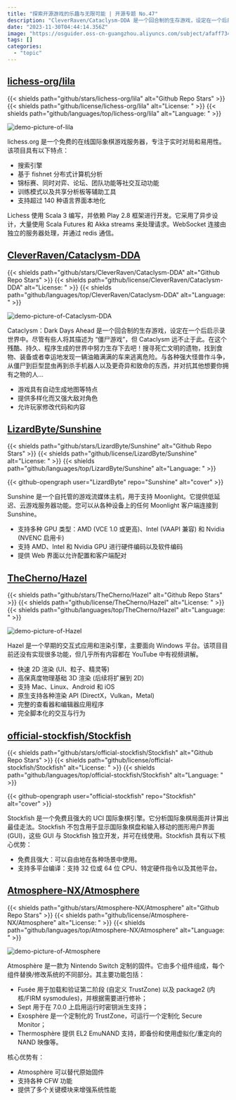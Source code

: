 ```yaml
---
title: "探索开源游戏的乐趣与无限可能 | 开源专题 No.47"
description: "CleverRaven/Cataclysm-DDA 是一个回合制的生存游戏，设定在一个后启示录世界中。LizardByte/Sunshine 是一个自托管的游戏流媒体主机，用于支持 Moonlight。Atmosphere-NX/Atmosphere 是为 Nintendo Switch 定制的固件。lichess-org/lila 是一个免费的在线国际象棋游戏服务器。official-stockfish/Stockfish 是一个免费且强大的国际象棋引擎。TheCherno/Hazel 是一个早期的交互式应用和渲染引擎，主要面向 Windows 平台。"
date: "2023-11-30T04:44:14.356Z"
image: "https://osguider.oss-cn-guangzhou.aliyuncs.com/subject/afaff734c111aaeabd683cfd7ee77a2b.png"
tags: []
categories:
  - "topic"
---
```


## [lichess-org/lila](https://github.com/lichess-org/lila)

{{< shields path="github/stars/lichess-org/lila" alt="Github Repo Stars" >}} {{< shields path="github/license/lichess-org/lila" alt="License: " >}} {{< shields path="github/languages/top/lichess-org/lila" alt="Language: " >}}

![demo-picture-of-lila](https://picgo-daily.oss-cn-guangzhou.aliyuncs.com/picgo-daily/2023/90208be59b030ee26b7ed367b7623bca.png)

lichess.org 是一个免费的在线国际象棋游戏服务器，专注于实时对局和易用性。该项目具有以下特点：

- 搜索引擎
- 基于 fishnet 分布式计算机分析
- 锦标赛、同时对弈、论坛、团队功能等社交互动功能
- 训练模式以及共享分析板等辅助工具
- 支持超过 140 种语言界面本地化

Lichess 使用 Scala 3 编写，并依赖 Play 2.8 框架进行开发。它采用了异步设计，大量使用 Scala Futures 和 Akka streams 来处理请求。WebSocket 连接由独立的服务器处理，并通过 redis 通信。
  
## [CleverRaven/Cataclysm-DDA](https://github.com/CleverRaven/Cataclysm-DDA)

{{< shields path="github/stars/CleverRaven/Cataclysm-DDA" alt="Github Repo Stars" >}} {{< shields path="github/license/CleverRaven/Cataclysm-DDA" alt="License: " >}} {{< shields path="github/languages/top/CleverRaven/Cataclysm-DDA" alt="Language: " >}}

![demo-picture-of-Cataclysm-DDA](https://picgo-daily.oss-cn-guangzhou.aliyuncs.com/picgo-daily/2023/807b87fdd07412a364203e922e35d5e1.png)

Cataclysm：Dark Days Ahead 是一个回合制的生存游戏，设定在一个后启示录世界中。尽管有些人将其描述为 “僵尸游戏”，但 Cataclysm 远不止于此。在这个残酷、持久、程序生成的世界中努力生存下去吧！搜寻死亡文明的遗物，找到食物、装备或者幸运地发现一辆油箱满满的车来逃离危险。与各种强大怪兽作斗争，从僵尸到巨型昆虫再到杀手机器人以及更奇异和致命的东西，并对抗其他想要你拥有之物的人...

- 游戏具有自动生成地图等特点
- 提供多样化而又强大敌对角色
- 允许玩家修改代码和内容
  
## [LizardByte/Sunshine](https://github.com/LizardByte/Sunshine)

{{< shields path="github/stars/LizardByte/Sunshine" alt="Github Repo Stars" >}} {{< shields path="github/license/LizardByte/Sunshine" alt="License: " >}} {{< shields path="github/languages/top/LizardByte/Sunshine" alt="Language: " >}}

{{< github-opengraph user="LizardByte" repo="Sunshine" alt="cover" >}}

Sunshine 是一个自托管的游戏流媒体主机，用于支持 Moonlight。它提供低延迟、云游戏服务器功能。您可以从各种设备上的任何 Moonlight 客户端连接到 Sunshine。

- 支持多种 GPU 类型：AMD (VCE 1.0 或更高)、Intel (VAAPI 兼容) 和 Nvidia (NVENC 启用卡)
- 支持 AMD、Intel 和 Nvidia GPU 进行硬件编码以及软件编码
- 提供 Web 界面以允许配置和客户端配对
  
## [TheCherno/Hazel](https://github.com/TheCherno/Hazel)

{{< shields path="github/stars/TheCherno/Hazel" alt="Github Repo Stars" >}} {{< shields path="github/license/TheCherno/Hazel" alt="License: " >}} {{< shields path="github/languages/top/TheCherno/Hazel" alt="Language: " >}}

![demo-picture-of-Hazel](https://osguider.oss-cn-guangzhou.aliyuncs.com/subject/bb751e5ecefaf45d4257dd4682a11579.png)

Hazel 是一个早期的交互式应用和渲染引擎，主要面向 Windows 平台。该项目目前还没有实现很多功能，但几乎所有内容都在 YouTube 中有视频讲解。

- 快速 2D 渲染 (UI、粒子、精灵等)
- 高保真度物理基础 3D 渲染 (后续将扩展到 2D)
- 支持 Mac、Linux、Android 和 iOS
- 原生支持各种渲染 API (DirectX，Vulkan，Metal)
- 完整的查看器和编辑器应用程序
- 完全脚本化的交互与行为
  
## [official-stockfish/Stockfish](https://github.com/official-stockfish/Stockfish)

{{< shields path="github/stars/official-stockfish/Stockfish" alt="Github Repo Stars" >}} {{< shields path="github/license/official-stockfish/Stockfish" alt="License: " >}} {{< shields path="github/languages/top/official-stockfish/Stockfish" alt="Language: " >}}

{{< github-opengraph user="official-stockfish" repo="Stockfish" alt="cover" >}}

Stockfish 是一个免费且强大的 UCI 国际象棋引擎。它分析国际象棋局面并计算出最佳走法。Stockfish 不包含用于显示国际象棋盘和输入移动的图形用户界面 (GUI)，这些 GUI 与 Stockfish 独立开发，并可在线使用。Stockfish 具有以下核心优势：

- 免费且强大：可以自由地在各种场景中使用。
- 支持多平台编译：支持 32 位或 64 位 CPU、特定硬件指令以及其他平台。
  
## [Atmosphere-NX/Atmosphere](https://github.com/Atmosphere-NX/Atmosphere)

{{< shields path="github/stars/Atmosphere-NX/Atmosphere" alt="Github Repo Stars" >}} {{< shields path="github/license/Atmosphere-NX/Atmosphere" alt="License: " >}} {{< shields path="github/languages/top/Atmosphere-NX/Atmosphere" alt="Language: " >}}

![demo-picture-of-Atmosphere](https://osguider.oss-cn-guangzhou.aliyuncs.com/subject/baa9288b3183c951754b5e3b8653e925.png)

Atmosphère 是一款为 Nintendo Switch 定制的固件。它由多个组件组成，每个组件替换/修改系统的不同部分。其主要功能包括：

- Fusée 用于加载和验证第二阶段 (自定义 TrustZone) 以及 package2 (内核/FIRM sysmodules)，并根据需要进行修补；
- Sept 用于在 7.0.0 上启用运行时密钥派生支持；
- Exosphère 是一个定制化的 TrustZone，可运行一个定制化 Secure Monitor；
- Thermosphère 提供 EL2 EmuNAND 支持，即备份和使用虚拟化/重定向的 NAND 映像等。

核心优势有：

- Atmosphère 可以替代原始固件
- 支持各种 CFW 功能
- 提供了多个关键模块来增强系统性能
  
